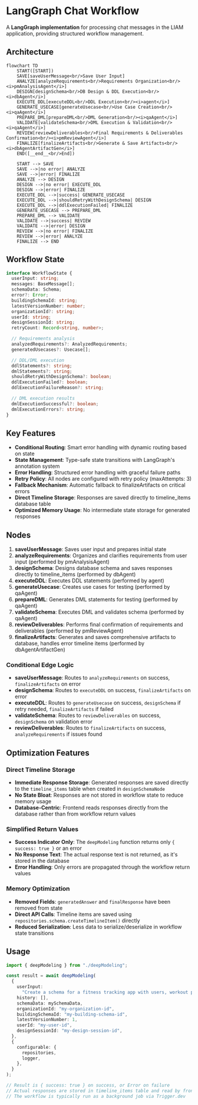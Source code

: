 # LangGraph Chat Workflow

A **LangGraph implementation** for processing chat messages in the LIAM application, providing structured workflow management.

## Architecture

```mermaid
flowchart TD
    START([START])
    SAVE[saveUserMessage<br/>Save User Input]
    ANALYZE[analyzeRequirements<br/>Requirements Organization<br/><i>pmAnalysisAgent</i>]
    DESIGN[designSchema<br/>DB Design & DDL Execution<br/><i>dbAgent</i>]
    EXECUTE_DDL[executeDDL<br/>DDL Execution<br/><i>agent</i>]
    GENERATE_USECASE[generateUsecase<br/>Use Case Creation<br/><i>qaAgent</i>]
    PREPARE_DML[prepareDML<br/>DML Generation<br/><i>qaAgent</i>]
    VALIDATE[validateSchema<br/>DML Execution & Validation<br/><i>qaAgent</i>]
    REVIEW[reviewDeliverables<br/>Final Requirements & Deliverables Confirmation<br/><i>pmReviewAgent</i>]
    FINALIZE[finalizeArtifacts<br/>Generate & Save Artifacts<br/><i>dbAgentArtifactGen</i>]
    END([__end__<br/>End])

    START --> SAVE
    SAVE -->|no error| ANALYZE
    SAVE -->|error| FINALIZE
    ANALYZE --> DESIGN
    DESIGN -->|no error| EXECUTE_DDL
    DESIGN -->|error| FINALIZE
    EXECUTE_DDL -->|success| GENERATE_USECASE
    EXECUTE_DDL -->|shouldRetryWithDesignSchema| DESIGN
    EXECUTE_DDL -->|ddlExecutionFailed| FINALIZE
    GENERATE_USECASE --> PREPARE_DML
    PREPARE_DML --> VALIDATE
    VALIDATE -->|success| REVIEW
    VALIDATE -->|error| DESIGN
    REVIEW -->|no error| FINALIZE
    REVIEW -->|error| ANALYZE
    FINALIZE --> END

```

## Workflow State

```typescript
interface WorkflowState {
  userInput: string;
  messages: BaseMessage[];
  schemaData: Schema;
  error?: Error;
  buildingSchemaId: string;
  latestVersionNumber: number;
  organizationId?: string;
  userId: string;
  designSessionId: string;
  retryCount: Record<string, number>;

  // Requirements analysis
  analyzedRequirements?: AnalyzedRequirements;
  generatedUsecases?: Usecase[];

  // DDL/DML execution
  ddlStatements?: string;
  dmlStatements?: string;
  shouldRetryWithDesignSchema?: boolean;
  ddlExecutionFailed?: boolean;
  ddlExecutionFailureReason?: string;

  // DML execution results
  dmlExecutionSuccessful?: boolean;
  dmlExecutionErrors?: string;
}
```

## Key Features

- **Conditional Routing**: Smart error handling with dynamic routing based on state
- **State Management**: Type-safe state transitions with LangGraph's annotation system
- **Error Handling**: Structured error handling with graceful failure paths
- **Retry Policy**: All nodes are configured with retry policy (maxAttempts: 3)
- **Fallback Mechanism**: Automatic fallback to finalizeArtifacts on critical errors
- **Direct Timeline Storage**: Responses are saved directly to timeline_items database table
- **Optimized Memory Usage**: No intermediate state storage for generated responses

## Nodes

1. **saveUserMessage**: Saves user input and prepares initial state
2. **analyzeRequirements**: Organizes and clarifies requirements from user input (performed by pmAnalysisAgent)
3. **designSchema**: Designs database schema and saves responses directly to timeline_items (performed by dbAgent)
4. **executeDDL**: Executes DDL statements (performed by agent)
5. **generateUsecase**: Creates use cases for testing (performed by qaAgent)
6. **prepareDML**: Generates DML statements for testing (performed by qaAgent)
7. **validateSchema**: Executes DML and validates schema (performed by qaAgent)
8. **reviewDeliverables**: Performs final confirmation of requirements and deliverables (performed by pmReviewAgent)
9. **finalizeArtifacts**: Generates and saves comprehensive artifacts to database, handles error timeline items (performed by dbAgentArtifactGen)

### Conditional Edge Logic

- **saveUserMessage**: Routes to `analyzeRequirements` on success, `finalizeArtifacts` on error
- **designSchema**: Routes to `executeDDL` on success, `finalizeArtifacts` on error
- **executeDDL**: Routes to `generateUsecase` on success, `designSchema` if retry needed, `finalizeArtifacts` if failed
- **validateSchema**: Routes to `reviewDeliverables` on success, `designSchema` on validation error
- **reviewDeliverables**: Routes to `finalizeArtifacts` on success, `analyzeRequirements` if issues found

## Optimization Features

### Direct Timeline Storage

- **Immediate Response Storage**: Generated responses are saved directly to the `timeline_items` table when created in `designSchemaNode`
- **No State Bloat**: Responses are not stored in workflow state to reduce memory usage
- **Database-Centric**: Frontend reads responses directly from the database rather than from workflow return values

### Simplified Return Values

- **Success Indicator Only**: The `deepModeling` function returns only `{ success: true }` or an error
- **No Response Text**: The actual response text is not returned, as it's stored in the database
- **Error Handling**: Only errors are propagated through the workflow return values

### Memory Optimization

- **Removed Fields**: `generatedAnswer` and `finalResponse` have been removed from state
- **Direct API Calls**: Timeline items are saved using `repositories.schema.createTimelineItem()` directly
- **Reduced Serialization**: Less data to serialize/deserialize in workflow state transitions

## Usage

```typescript
import { deepModeling } from "./deepModeling";

const result = await deepModeling(
  {
    userInput:
      "Create a schema for a fitness tracking app with users, workout plans, exercise logs, and progress charts.",
    history: [],
    schemaData: mySchemaData,
    organizationId: "my-organization-id",
    buildingSchemaId: "my-building-schema-id",
    latestVersionNumber: 1,
    userId: "my-user-id",
    designSessionId: "my-design-session-id",
  },
  {
    configurable: {
      repositories,
      logger,
    },
  }
);

// Result is { success: true } on success, or Error on failure
// Actual responses are stored in timeline_items table and read by frontend
// The workflow is typically run as a background job via Trigger.dev
```

